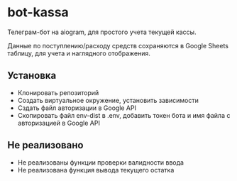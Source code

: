 # bot-kassa

Телеграм-бот на aiogram, для простого учета текущей кассы.

Данные по поступлению/расходу средств сохраняются в Google Sheets таблицу, для учета и наглядного отображения.

## Установка

- Клонировать репозиторий
- Создать виртуальное окружение, установить зависимости
- Сздать файл авторизации в Google API
- Скопировать файл env-dist в .env, добавить токен бота и имя файла с авторизацией в Google API

## Не реализовано

- Не реализованы функции проверки валидности ввода
- Не реализована функция вывода текущего остатка
